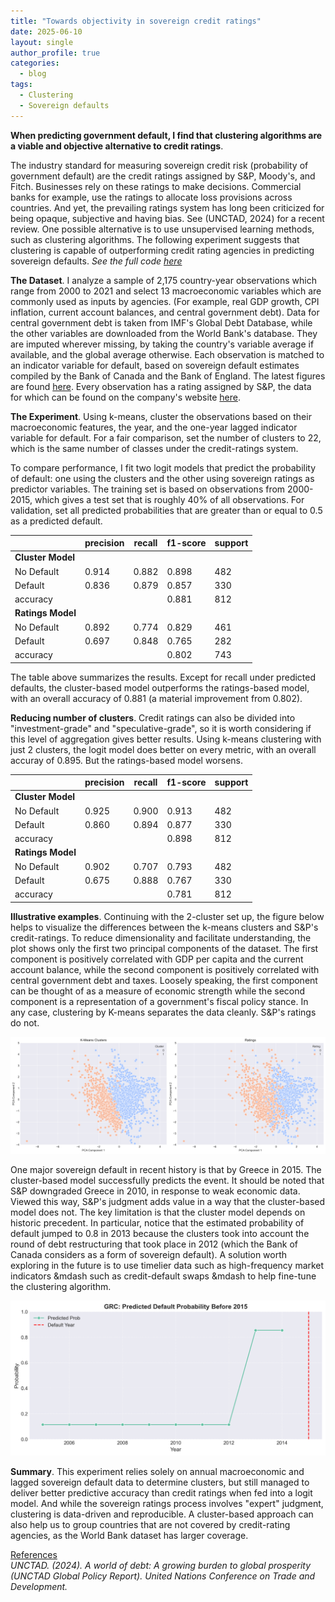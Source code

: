```yaml
---
title: "Towards objectivity in sovereign credit ratings"
date: 2025-06-10
layout: single
author_profile: true
categories:
  - blog
tags:
  - Clustering
  - Sovereign defaults
---
```


**When predicting government default, I find that clustering algorithms are a viable and objective alternative to credit ratings**.  

The industry standard for measuring sovereign credit risk (probability of government default) are the credit ratings assigned by S&P, Moody's, and Fitch. Businesses rely on these ratings to make decisions. Commercial banks for example, use the ratings to allocate loss provisions across countries. And yet, the prevailing ratings system has long been criticized for being opaque, subjective and having bias. See (UNCTAD, 2024) for a recent review. One possible alternative is to use unsupervised learning methods, such as clustering algorithms. The following experiment suggests that clustering is capable of outperforming credit rating agencies in predicting sovereign defaults.  *See the full code [here](https://github.com/darrenawtl/darrenawtl.github.io/tree/master/code/macroclusters)*

**The Dataset**. 
I analyze a sample of 2,175 country-year observations which range from 2000 to 2021 and select 13 macroeconomic variables which are commonly used as inputs by agencies. (For example, real GDP growth, CPI inflation, current account balances, and central government debt). Data for central government debt is taken from IMF's Global Debt Database, while the other variables are downloaded from the World Bank's database. They are imputed wherever missing, by taking the country's variable average if available, and the global average otherwise. Each observation is matched to an indicator variable for default, based on sovereign default estimates compiled by the Bank of Canada and the Bank of England. The latest figures are found [here](https://www.bankofcanada.ca/2024/07/staff-analytical-note-2024-19/). Every observation has a rating assigned by S&P, the data for which can be found on the company's website [here](https://www.spglobal.com/ratings/en/regulatory/article/-/view/sourceId/11824942). 

**The Experiment**.
Using k-means, cluster the observations based on their macroeconomic features, the year, and the one-year lagged indicator variable for default. For a fair comparison, set the number of clusters to 22, which is the same number of classes under the credit-ratings system.  

To compare performance, I fit two logit models that predict the probability of default: one using the clusters and the other using sovereign ratings as predictor variables. The training set is based on observations from 2000-2015, which gives a test set that is roughly 40% of all observations. For validation, set all predicted probabilities that are greater than or equal to 0.5 as a predicted default.   

|                 | precision | recall  | f1-score | support |
|-----------------|-----------|---------|----------|---------|
|**Cluster Model**|           |         |          |         |
| No Default      | 0.914     | 0.882   | 0.898    | 482     |
| Default         | 0.836     | 0.879   | 0.857    | 330     |
| accuracy        |           |         | 0.881    | 812     |
|**Ratings Model**|           |         |          |         |   
| No Default      | 0.892     | 0.774   | 0.829    | 461     |
| Default         | 0.697     | 0.848   | 0.765    | 282     |
| accuracy        |           |         | 0.802    | 743     |

The table above summarizes the results. Except for recall under predicted defaults, the cluster-based model outperforms the ratings-based model, with an overall accuracy of 0.881 (a material improvement from 0.802). 

**Reducing number of clusters**. Credit ratings can also be divided into "investment-grade" and "speculative-grade", so it is worth considering if this level of aggregation gives better results. Using k-means clustering with just 2 clusters, the logit model does better on every metric, with an overall accuray of 0.895. But the ratings-based model worsens. 


|                 | precision | recall  | f1-score | support |
|-----------------|-----------|---------|----------|---------|
|**Cluster Model**|           |         |          |         |
| No Default      | 0.925     | 0.900   | 0.913    | 482     |
| Default         | 0.860     | 0.894   | 0.877    | 330     |
| accuracy        |           |         | 0.898    | 812     |
|**Ratings Model**|           |         |          |         |   
| No Default      | 0.902     | 0.707   | 0.793    | 482     |
| Default         | 0.675     | 0.888   | 0.767    | 330     |
| accuracy        |           |         | 0.781    | 812     |

**Illustrative examples**.  Continuing with the 2-cluster set up, the figure below helps to visualize the differences between the k-means clusters and S&P's credit-ratings. To reduce dimensionality and facilitate understanding, the plot shows only the first two principal components of the dataset. The first component is positively correlated with GDP per capita and the current account balance, while the second component is positively correlated with central government debt and taxes. Loosely speaking, the first component can be thought of as a measure of economic strength while the second component is a representation of a government's fiscal policy stance. In any case, clustering by  K-means separates the data cleanly. S&P's ratings do not.

![Clusters vs ratings chart](/assets/images/pca_clusters_vs_ratings.png)

One major sovereign default in recent history is that by Greece in 2015. The cluster-based model successfully predicts the event. It should be noted that S&P downgraded Greece in 2010, in response to weak economic data. Viewed this way, S&P's judgment adds value in a way that the cluster-based model does not. The key limitation is that the cluster model depends on historic precedent. In particular, notice that the estimated probability of default jumped to 0.8 in 2013 because the clusters took into account the round of debt restructuring that took place in 2012 (which the Bank of Canada considers as a form of sovereign default). A solution worth exploring in the future is to use timelier data such as high-frequency market indicators &mdash such as credit-default swaps &mdash to help fine-tune the clustering algorithm. 

![greece](/assets/images/defaultprob.png)


**Summary**. This experiment relies solely on annual macroeconomic and lagged sovereign default data to determine clusters, but still managed to deliver better predictive accuracy than credit ratings when fed into a logit model. And while the sovereign ratings process involves "expert" judgment, clustering is data-driven and reproducible. A cluster-based approach can also help us to group countries that are not covered by credit-rating agencies, as the World Bank dataset has larger coverage.

<ins>References</ins>  
*UNCTAD. (2024). A world of debt: A growing burden to global prosperity (UNCTAD Global Policy Report). United Nations Conference on Trade and Development.*


